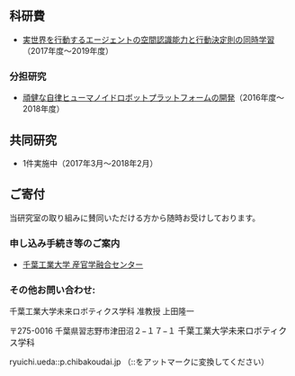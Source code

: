 <h2>科研費</h2>
<ul>
 	<li><a href="https://kaken.nii.ac.jp/grant/KAKENHI-PROJECT-17K00313/">実世界を行動するエージェントの空間認識能力と行動決定則の同時学習</a>（2017年度〜2019年度）</li>
</ul>
<h3>分担研究</h3>
<ul>
 	<li><a href="https://kaken.nii.ac.jp/grant/KAKENHI-PROJECT-16K06191/">頑健な自律ヒューマノイドロボットプラットフォームの開発</a>（2016年度〜2018年度）</li>
</ul>
<h2>共同研究</h2>
<ul>
 	<li>1件実施中（2017年3月〜2018年2月）</li>
</ul>
<h2>ご寄付</h2>
当研究室の取り組みに賛同いただける方から随時お受けしております。
<h3>申し込み手続き等のご案内</h3>
<ul>
 	<li><a href="http://www.it-chiba.ac.jp/for-company/iig/">千葉工業大学 産官学融合センター</a></li>
</ul>
<h3>その他お問い合わせ:</h3>
千葉工業大学未来ロボティクス学科 准教授 上田隆一

〒275-0016 千葉県習志野市津田沼２−１７−１
<span style="font-size: 15px; font-weight: 300;">千葉工業大学未来ロボティクス学科</span>

ryuichi.ueda::p.chibakoudai.jp
（::をアットマークに変換してください）

